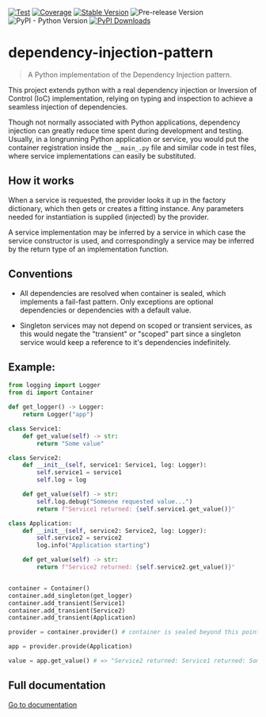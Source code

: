 [![Test](https://github.com/apmadsen/dependency-injection-pattern/actions/workflows/python-test.yml/badge.svg)](https://github.com/apmadsen/dependency-injection-pattern/actions/workflows/python-test.yml)
[![Coverage](https://github.com/apmadsen/dependency-injection-pattern/actions/workflows/python-test-coverage.yml/badge.svg)](https://github.com/apmadsen/dependency-injection-pattern/actions/workflows/python-test-coverage.yml)
[![Stable Version](https://img.shields.io/pypi/v/dependency-injection-pattern?label=stable&sort=semver&color=blue)](https://github.com/apmadsen/dependency-injection-pattern/releases)
![Pre-release Version](https://img.shields.io/github/v/release/apmadsen/dependency-injection-pattern?label=pre-release&include_prereleases&sort=semver&color=blue)
![PyPI - Python Version](https://img.shields.io/pypi/pyversions/dependency-injection-pattern)
[![PyPI Downloads](https://static.pepy.tech/badge/dependency-injection-pattern/week)](https://pepy.tech/projects/dependency-injection-pattern)

# dependency-injection-pattern
> A Python implementation of the Dependency Injection pattern.

This project extends python with a real dependency injection or Inversion of Control (IoC) implementation, relying on typing and inspection to achieve a seamless injection of dependencies.

Though not normally associated with Python applications, dependency injection can greatly reduce time spent during development and testing. Usually, in a longrunning Python application or service, you would put the container registration inside the `__main_.py` file and similar code in test files, where service implementations can easily be substituted.

## How it works
When a service is requested, the provider looks it up in the factory dictionary, which then gets or creates a fitting instance. Any parameters needed for instantiation is supplied (injected) by the provider.

A service implementation may be inferred by a service in which case the service constructor is used, and correspondingly a service may be inferred by the return type of an implementation function.

## Conventions
- All dependencies are resolved when container is sealed, which implements a fail-fast pattern. Only exceptions are optional dependencies or dependencies with a default value.

- Singleton services may not depend on scoped or transient services, as this would negate the "transient" or "scoped" part since a singleton service would keep a reference to it's dependencies indefinitely.

## Example:

```python
from logging import Logger
from di import Container

def get_logger() -> Logger:
    return Logger("app")

class Service1:
    def get_value(self) -> str:
        return "Some value"

class Service2:
    def __init__(self, service1: Service1, log: Logger):
        self.service1 = service1
        self.log = log

    def get_value(self) -> str:
        self.log.debug("Someone requested value...")
        return f"Service1 returned: {self.service1.get_value()}"

class Application:
    def __init__(self, service2: Service2, log: Logger):
        self.service2 = service2
        log.info("Application starting")

    def get_value(self) -> str:
        return f"Service2 returned: {self.service2.get_value()}"


container = Container()
container.add_singleton(get_logger)
container.add_transient(Service1)
container.add_transient(Service2)
container.add_transient(Application)

provider = container.provider() # container is sealed beyond this point

app = provider.provide(Application)

value = app.get_value() # => "Service2 returned: Service1 returned: Some value"
```

## Full documentation

[Go to documentation](https://github.com/apmadsen/dependency-injection-pattern/blob/main/docs/documentation.md)